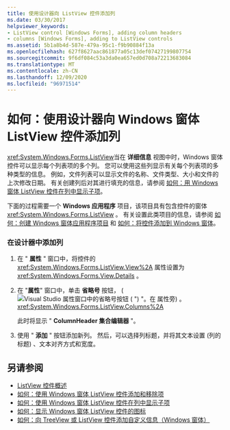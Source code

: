 ```yaml
---
title: 使用设计器向 ListView 控件添加列
ms.date: 03/30/2017
helpviewer_keywords:
- ListView control [Windows Forms], adding column headers
- columns [Windows Forms], adding to ListView controls
ms.assetid: 5b1a8b4d-587e-479a-95c1-f9b90884f13a
ms.openlocfilehash: 627f8627aac861877a05c13def07427199807754
ms.sourcegitcommit: 9f6df084c53a3da0ea657ed0d708a72213683084
ms.translationtype: MT
ms.contentlocale: zh-CN
ms.lasthandoff: 12/09/2020
ms.locfileid: "96971514"
---
```

# <a name="how-to-add-columns-to-the-windows-forms-listview-control-using-the-designer"></a>如何：使用设计器向 Windows 窗体 ListView 控件添加列

<xref:System.Windows.Forms.ListView>当在 **详细信息** 视图中时，Windows 窗体控件可以显示每个列表项的多个列。 您可以使用这些列显示有关每个列表项的多种类型的信息。 例如，文件列表可以显示文件的名称、文件类型、大小和文件的上次修改日期。 有关创建列后对其进行填充的信息，请参阅 [如何：用 Windows 窗体 ListView 控件在列中显示子项](how-to-display-subitems-in-columns-with-the-windows-forms-listview-control.md)。

下面的过程需要一个 **Windows 应用程序** 项目，该项目具有包含控件的窗体 <xref:System.Windows.Forms.ListView> 。 有关设置此类项目的信息，请参阅 [如何：创建 Windows 窗体应用程序项目](/visualstudio/ide/step-1-create-a-windows-forms-application-project) 和 [如何：将控件添加到 Windows 窗体](how-to-add-controls-to-windows-forms.md)。

### <a name="to-add-columns-in-the-designer"></a>在设计器中添加列

1. 在 " **属性** " 窗口中，将控件的 <xref:System.Windows.Forms.ListView.View%2A> 属性设置为 <xref:System.Windows.Forms.View.Details> 。

2. 在 "**属性**" 窗口中，单击 **省略号** 按钮， (![ Visual Studio 属性窗口中的省略号按钮 ( ") "。在 ](./media/visual-studio-ellipsis-button.png) 属性旁) 。 <xref:System.Windows.Forms.ListView.Columns%2A>

     此时将显示 " **ColumnHeader 集合编辑器** "。

3. 使用 " **添加** " 按钮添加新列。 然后，可以选择列标题，并将其文本设置 (列的标题) 、文本对齐方式和宽度。

## <a name="see-also"></a>另请参阅

- [ListView 控件概述](listview-control-overview-windows-forms.md)
- [如何：使用 Windows 窗体 ListView 控件添加和移除项](how-to-add-and-remove-items-with-the-windows-forms-listview-control.md)
- [如何：使用 Windows 窗体 ListView 控件在列中显示子项](how-to-display-subitems-in-columns-with-the-windows-forms-listview-control.md)
- [如何：显示 Windows 窗体 ListView 控件的图标](how-to-display-icons-for-the-windows-forms-listview-control.md)
- [如何：向 TreeView 或 ListView 控件添加自定义信息（Windows 窗体）](add-custom-information-to-a-treeview-or-listview-control-wf.md)
